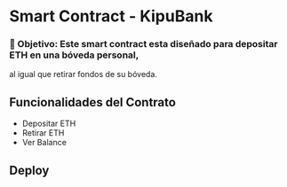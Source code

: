 # Smart Contract - KipuBank
### 🎯 Objetivo: Este smart contract esta diseñado para depositar ETH en una bóveda personal, 

al igual que retirar fondos de su bóveda. 
## Funcionalidades del Contrato

- Depositar ETH
- Retirar ETH
- Ver Balance

## Deploy
